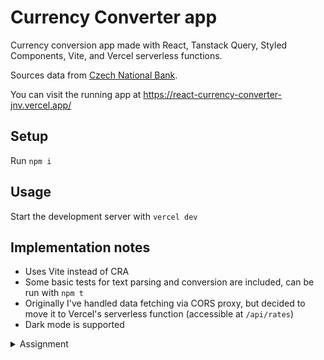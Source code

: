 # Currency Converter app

Currency conversion app made with React, Tanstack Query, Styled Components, Vite, and Vercel serverless functions.

Sources data from [Czech National Bank](https://www.cnb.cz/en/financial-markets/foreign-exchange-market/central-bank-exchange-rate-fixing/central-bank-exchange-rate-fixing/).

You can visit the running app at https://react-currency-converter-jnv.vercel.app/

## Setup

Run `npm i`

## Usage

Start the development server with `vercel dev`

## Implementation notes

- Uses Vite instead of CRA
- Some basic tests for text parsing and conversion are included, can be run with `npm t`
- Originally I've handled data fetching via CORS proxy, but decided to move it to Vercel's serverless function (accessible at `/api/rates`)
- Dark mode is supported

<details>

<summary>Assignment</summary>

Create a simple React app (don’t use NextJS please), which:

1. When it starts, retrieve the latest currency exchange rates from the Czech National Bank.

   API URL: https://www.cnb.cz/en/financial-markets/foreign-exchange-market/central-bank-exchange-rate-fixing/central-bank-exchange-rate-fixing/daily.txt

   Documentation: https://www.cnb.cz/en/faq/Format-of-the-foreign-exchange-market-rates/

2. Parses the downloaded data and clearly displays it to the user in the UI.

3. Add a simple form, into which the customer can enter an amount in CZK and select a currency, and after submitting (clicking a button or in real-time) sees the amount entered in CZK converted into the selected currency.

4. Commit your code throughout your work and upload the resulting codebase into a Github repo.

5. Deploy the app so it can be viewed online (it doesn’t matter where - e.q. Vercel, Netflify, etc.).

6. Tech stack: React (+ Hooks), TypeScript, Styled Components, React Query.

Overall: Keep the code simple and the UI nice and easy to use for the user.

</details>
